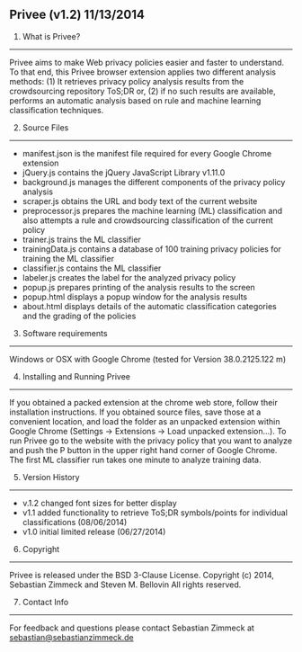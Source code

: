 Privee (v1.2) 11/13/2014
------------------------

1. What is Privee?
------------------

Privee aims to make Web privacy policies easier and faster to understand. To that end, this Privee browser extension applies two different analysis methods: (1) It retrieves privacy policy analysis results from the crowdsourcing repository ToS;DR or, (2) if no such results are available, performs an automatic analysis based on rule and machine learning classification techniques.

2. Source Files
---------------

- manifest.json is the manifest file required for every Google Chrome extension
- jQuery.js contains the jQuery JavaScript Library v1.11.0
- background.js manages the different components of the privacy policy analysis
- scraper.js obtains the URL and body text of the current website
- preprocessor.js prepares the machine learning (ML) classification and also attempts a rule and crowdsourcing classification of the current policy
- trainer.js trains the ML classifier
- trainingData.js contains a database of 100 training privacy policies for training the ML classifier
- classifier.js contains the ML classifier
- labeler.js creates the label for the analyzed privacy policy
- popup.js prepares printing of the analysis results to the screen
- popup.html displays a popup window for the analysis results
- about.html displays details of the automatic classification categories and the grading of the policies

3. Software requirements
------------------------

Windows or OSX with Google Chrome (tested for Version 38.0.2125.122 m)

4. Installing and Running Privee
--------------------------------

If you obtained a packed extension at the chrome web store, follow their installation instructions. If you obtained source files, save those at a convenient location, and load the folder as an unpacked extension within Google Chrome (Settings -> Extensions -> Load unpacked extension...). To run Privee go to the website with the privacy policy that you want to analyze and push the P button in the upper right hand corner of Google Chrome. The first ML classifier run takes one minute to analyze training data.

5. Version History
------------------

- v.1.2 changed font sizes for better display
- v1.1 added functionality to retrieve ToS;DR symbols/points for individual classifications (08/06/2014)
- v1.0 initial limited release (06/27/2014)

6. Copyright
------------

Privee is released under the BSD 3-Clause License.
Copyright (c) 2014, Sebastian Zimmeck and Steven M. Bellovin
All rights reserved.

7. Contact Info
---------------

For feedback and questions please contact Sebastian Zimmeck at sebastian@sebastianzimmeck.de